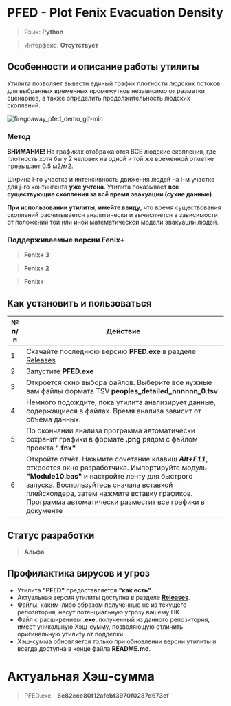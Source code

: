 # PFED - Plot Fenix Evacuation Density

> Язык: **Python**

> Интерфейс: **Отсутствует**

## Особенности и описание работы утилиты
Утилита позволяет вывести единый график плотности людских потоков для выбранных временных промежутков независимо от разметки сценариев, а также определить продолжительность людских скоплений.

![firegoaway_pfed_demo_gif-min](https://raw.githubusercontent.com/firegoaway/Plot_Fenix_Evac_Density/main/.gitpics/pfed_demo_gif-min.gif)

### Метод
**ВНИМАНИЕ!** На графиках отображаются ВСЕ людские скопления, где плотность хотя бы у 2 человек на одной и той же временной отметке превышает 0.5 м2/м2.

Ширина i-го участка и интенсивность движения людей на i-м участке для j-го контингента **уже учтена**. Утилита показывает **все существующие скопления за всё время эвакуации (сухие данные)**.

**При использовании утилиты, имейте ввиду**, что время существования скоплений расчитывается аналитически и вычисляется в зависимости от положений той или иной математической модели эвакуации людей.

### Поддерживаемые версии Fenix+
> **Fenix+ 3**

> **Fenix+ 2**

> **Fenix+**

## Как установить и пользоваться
|	№ п/п	|	Действие	|
|---------|---------|
|	1	|	Скачайте последнюю версию **PFED.exe** в разделе [Releases](https://github.com/firegoaway/Plot_Fenix_Evac_Density/releases)	|
|	2	|	Запустите **PFED.exe**	|
|	3	|	Откроется окно выбора файлов. Выберите все нужные вам файлы формата TSV **peoples_detailed_nnnnnn_0.tsv**	|
|	4	|	Немного подождите, пока утилита анализирует данные, содержащиеся в файлах. Время анализа зависит от объёма данных.	|
|	5	|	По окончании анализа программа автоматически сохранит графики в формате **.png** рядом с файлом проекта **".fnx"**	|
|	6	|	Откройте отчёт. Нажмите сочетание клавиш ***Alt+F11***, откроется окно разработчика. Импортируйте модуль **"Module10.bas"** и настройте ленту для быстрого запуска. Воспользуйтесь сначала вставкой плейсхолдера, затем нажмите вставку графиков. Программа автоматически разместит все графики в документе	|

## Статус разработки
> **Альфа**

## Профилактика вирусов и угроз
- Утилита **"PFED"** предоставляется **"как есть"**.
- Актуальная версия утилиты доступна в разделе [**Releases**](https://github.com/firegoaway/Plot_Fenix_Evac_Density/releases).
- Файлы, каким-либо образом полученные не из текущего репозитория, несут потенциальную угрозу вашему ПК.
- Файл с расширением **.exe**, полученный из данного репозитория, имеет уникальную Хэш-сумму, позволяющую отличить оригинальную утилиту от подделки.
- Хэш-сумма обновляется только при обновлении версии утилиты и всегда доступна в конце файла **README.md**.

# Актуальная Хэш-сумма
> PFED.exe - **8e82ece80f12afebf3970f0287d673cf**